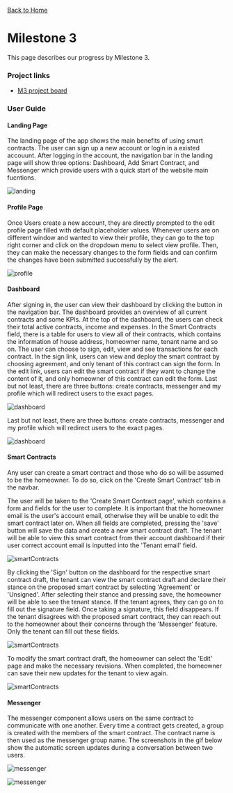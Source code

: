 [Back to Home](./index.md)

<h1 id='M-3'>Milestone 3</h1>

This page describes our progress by Milestone 3. 

### Project links
- [M3 project board](https://github.com/akamy-rent/akamy-rent/projects/3)

### User Guide

#### Landing Page
The landing page of the app shows the main benefits of using smart contracts. The user can sign up a new account or login in a existed accouunt. After logging in the account, the navigation bar in the landing page will show three options: Dashboard, Add Smart Contract, and Messenger which provide users with a quick start of the website main fucntions.

![landing](./docs/M3/landing.gif)

#### Profile Page

Once Users create a new account, they are directly prompted to the edit profile page filled with default placeholder values. Whenever users are on different window and wanted to view their profile, they can go to the top right corner and click on the dropdown menu to select view profile. Then, they can make the necessary changes to the form fields and can confirm the changes have been submitted successfully by the alert.

![profile](./docs/M3/profile.gif)

#### Dashboard

After signing in, the user can view their dashboard by clicking the button in the navigation bar. The dashboard provides an overview of all current contracts and some KPIs. At the top of the dashboard, the users can check their total active contracts, income and expenses. In the Smart Contracts field, there is a table for users to view all of their contracts, which contains the information of house address, homeowner name, tenant name and so on. The user can choose to sign, edit, view and see transactions for each contract. In the sign link, users can view and deploy the smart contract by choosing agreement, and only tenant of this contract can sign the form. In the edit link, users can edit the smart contract if they want to change the content of it, and only homeowner of this contract can edit the form. Last but not least, there are three buttons: create contracts, messenger and my profile which will redirect users to the exact pages.

![dashboard](./docs/M3/dashboard_1.gif)

Last but not least, there are three buttons: create contracts, messenger and my profile which will redirect users to the exact pages.

![dashboard](./docs/M3/dashboard_2.gif)

#### Smart Contracts
Any user can create a smart contract and those who do so will be assumed to be the homeowner. To do so, click on the 'Create Smart Contract' tab in the navbar.

The user will be taken to the 'Create Smart Contract page', which contains a form and fields for the user to complete. It is important that the homeowner email is the user's account email, otherwise they will be unable to edit the smart contract later on. When all fields are completed, pressing the 'save' button will save the data and create a new smart contract draft. The tenant will be able to view this smart contract from their account dashboard if their user correct account email is inputted into the 'Tenant email' field.

![smartContracts](./docs/M3/homeSC_1.gif)

By clicking the 'Sign' button on the dashboard for the respective smart contract draft, the tenant can view the smart contract draft and declare their stance on the proposed smart contract by selecting 'Agreement' or 'Unsigned'. After selecting their stance and pressing save, the homeowner will be able to see the tenant stance. If the tenant agrees, they can go on to fill out the signature field. Once taking a signature, this field disappears. If the tenant disagrees with the proposed smart contract, they can reach out to the homeowner about their concerns through the 'Messenger' feature. Only the tenant can fill out these fields.

![smartContracts](./docs/M3/homeSC_2.gif)

To modify the smart contract draft, the homeowner can select the 'Edit' page and make the necessary revisions. When completed, the homeowner can save their new updates for the tenant to view again.

![smartContracts](./docs/M3/tenantSC.gif)

#### Messenger
The messenger component allows users on the same contract to communicate with one another. Every time a contract gets created, a group is created with the members of the smart contract. The contract name is then used as the messenger group name. The screenshots in the gif below show the automatic screen updates during a conversation between two users.

![messenger](./docs/M3/tenantSM.gif)

![messenger](./docs/M3/homeSM.gif)

